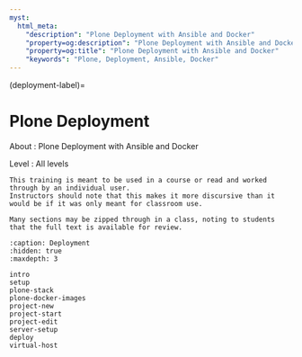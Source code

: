 ```yaml
---
myst:
  html_meta:
    "description": "Plone Deployment with Ansible and Docker"
    "property=og:description": "Plone Deployment with Ansible and Docker"
    "property=og:title": "Plone Deployment with Ansible and Docker"
    "keywords": "Plone, Deployment, Ansible, Docker"
---
```


(deployment-label)=

# Plone Deployment

About
: Plone Deployment with Ansible and Docker

Level
: All levels

```{note}
This training is meant to be used in a course or read and worked through by an individual user.
Instructors should note that this makes it more discursive than it would be if it was only meant for classroom use.

Many sections may be zipped through in a class, noting to students that the full text is available for review.
```

```{toctree}
:caption: Deployment
:hidden: true
:maxdepth: 3

intro
setup
plone-stack
plone-docker-images
project-new
project-start
project-edit
server-setup
deploy
virtual-host
```

